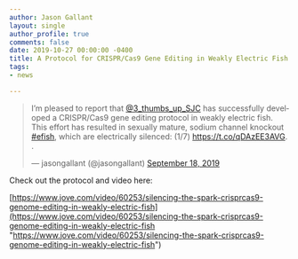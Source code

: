 ```yaml
---
author: Jason Gallant
layout: single
author_profile: true
comments: false
date: 2019-10-27 00:00:00 -0400
title: A Protocol for CRISPR/Cas9 Gene Editing in Weakly Electric Fish
tags:
- news

---
```

<blockquote class="twitter-tweet"><p lang="en" dir="ltr">I’m pleased to report that <a href="https://twitter.com/3_thumbs_up_SJC?ref_src=twsrc%5Etfw">@3_thumbs_up_SJC</a> has successfully developed a CRISPR/Cas9 gene editing protocol in weakly electric fish. This effort has resulted in sexually mature, sodium channel knockout <a href="https://twitter.com/hashtag/efish?src=hash&ref_src=twsrc%5Etfw">#efish</a>, which are electrically silenced: (1/7) <a href="https://t.co/qDAzEE3AVG">https://t.co/qDAzEE3AVG</a>. .</p>— jasongallant (@jasongallant) <a href="https://twitter.com/jasongallant/status/1174436830780878848?ref_src=twsrc%5Etfw">September 18, 2019</a></blockquote> <script async src="https://platform.twitter.com/widgets.js" charset="utf-8"></script>

Check out the protocol and video here:

[https://www.jove.com/video/60253/silencing-the-spark-crisprcas9-genome-editing-in-weakly-electric-fish](https://www.jove.com/video/60253/silencing-the-spark-crisprcas9-genome-editing-in-weakly-electric-fish "https://www.jove.com/video/60253/silencing-the-spark-crisprcas9-genome-editing-in-weakly-electric-fish")
